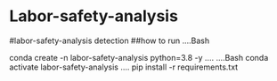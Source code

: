 # Labor-safety-analysis
#labor-safety-analysis detection 
##how to run
....Bash

conda create -n labor-safety-analysis python=3.8 -y
....
....Bash
conda activate labor-safety-analysis
....
pip install -r requirements.txt